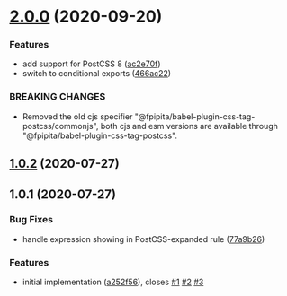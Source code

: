 # [2.0.0](https://github.com/fpipita/babel-plugin-css-tag-postcss/compare/v1.0.3...v2.0.0) (2020-09-20)

### Features

- add support for PostCSS 8 ([ac2e70f](https://github.com/fpipita/babel-plugin-css-tag-postcss/commit/ac2e70fb2a25fb9c2e6a4cfac6dd08858c149024))
- switch to conditional exports ([466ac22](https://github.com/fpipita/babel-plugin-css-tag-postcss/commit/466ac227244fc90c7e0b2d546e32e4bc6fe6b45a))

### BREAKING CHANGES

- Removed the old cjs specifier "@fpipita/babel-plugin-css-tag-postcss/commonjs",
  both cjs and esm versions are available through "@fpipita/babel-plugin-css-tag-postcss".

## [1.0.2](https://github.com/fpipita/babel-plugin-css-tag-postcss/compare/v1.0.1...v1.0.2) (2020-07-27)

## 1.0.1 (2020-07-27)

### Bug Fixes

- handle expression showing in PostCSS-expanded rule ([77a9b26](https://github.com/fpipita/babel-plugin-css-tag-postcss/commit/77a9b265b4597eff7ce49180c6182265ba16068d))

### Features

- initial implementation ([a252f56](https://github.com/fpipita/babel-plugin-css-tag-postcss/commit/a252f565286f7fee34bc5053dc2aa7917d514ddd)), closes [#1](https://github.com/fpipita/babel-plugin-css-tag-postcss/issues/1) [#2](https://github.com/fpipita/babel-plugin-css-tag-postcss/issues/2) [#3](https://github.com/fpipita/babel-plugin-css-tag-postcss/issues/3)
